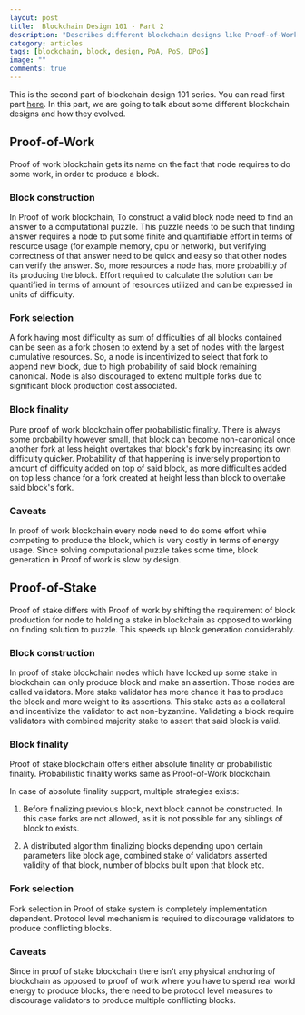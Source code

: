 ```yaml
---
layout: post
title:  Blockchain Design 101 - Part 2
description: "Describes different blockchain designs like Proof-of-Work, Proof-of-Stake, Delegated-Proof-of-Stake and how they evolved."
category: articles
tags: [blockchain, block, design, PoA, PoS, DPoS]
image: ""
comments: true
---
```


This is the second part of blockchain design 101 series. You can read first part [here](/articles/2020/05/08/blockchain-designing-101-1/). In this part, we are going to talk about some different blockchain designs and how they evolved.

## Proof-of-Work

Proof of work blockchain gets its name on the fact that node requires to do some work, in order to produce a block.

### Block construction

In Proof of work blockchain, To construct a valid block node need to find an answer to a computational puzzle. This puzzle needs to be such that finding answer requires a node to put some finite and quantifiable effort in terms of resource usage (for example memory, cpu or network), but verifying correctness of that answer need to be quick and easy so that other nodes can verify the answer. So, more resources a node has, more probability of its producing the block. Effort required to calculate the solution can be quantified in terms of amount of resources utilized and can be expressed in units of difficulty.

### Fork selection

A fork having most difficulty as sum of difficulties of all blocks contained can be seen as a fork chosen to extend by a set of nodes with the largest cumulative resources. So, a node is incentivized to select that fork to append new block, due to high probability of said block remaining canonical. Node is also discouraged to extend multiple forks due to significant block production cost associated.

### Block finality

Pure proof of work blockchain offer probabilistic finality. There is always some probability however small, that block can become non-canonical once another fork at less height overtakes that block's fork by increasing its own difficulty quicker. Probability of that happening is inversely proportion to amount of difficulty added on top of said block, as more difficulties added on top less chance for a fork created at height less than block to overtake said block's fork.

### Caveats

In proof of work blockchain every node need to do some effort while competing to produce the block, which is very costly in terms of energy usage. Since solving computational puzzle takes some time, block generation in Proof of work is slow by design.

## Proof-of-Stake

Proof of stake differs with Proof of work by shifting the requirement of block production for node to holding a stake in blockchain as opposed to working on finding solution to puzzle. This speeds up block generation considerably.

### Block construction

In proof of stake blockchain nodes which have locked up some stake in blockchain can only produce block and make an assertion. Those nodes are called validators. More stake validator has more chance it has to produce the block and more weight to its assertions. This stake acts as a collateral and incentivize the validator to act non-byzantine. Validating a block require validators with combined majority stake to assert that said block is valid.

### Block finality

Proof of stake blockchain offers either absolute finality or probabilistic finality. Probabilistic finality works same as Proof-of-Work blockchain.

In case of absolute finality support, multiple strategies exists:

1. Before finalizing previous block, next block cannot be constructed. In this case forks are not allowed, as it is not possible for any siblings of block to exists.

2. A distributed algorithm finalizing blocks depending upon certain parameters like block age, combined stake of validators asserted validity of that block, number of blocks built upon that block etc.

### Fork selection

Fork selection in Proof of stake system is completely implementation dependent. Protocol level mechanism is required to discourage validators to produce conflicting blocks.

### Caveats

Since in proof of stake blockchain there isn't any physical anchoring of blockchain as opposed to proof of work where you have to spend real world energy to produce blocks, there need to be protocol level measures to discourage validators to produce multiple conflicting blocks.
